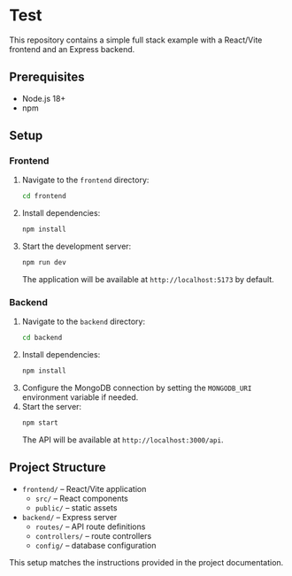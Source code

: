 # Test

This repository contains a simple full stack example with a React/Vite frontend and an Express backend.

## Prerequisites
- Node.js 18+
- npm

## Setup

### Frontend
1. Navigate to the `frontend` directory:
   ```bash
   cd frontend
   ```
2. Install dependencies:
   ```bash
   npm install
   ```
3. Start the development server:
   ```bash
   npm run dev
   ```
   The application will be available at `http://localhost:5173` by default.

### Backend
1. Navigate to the `backend` directory:
   ```bash
   cd backend
   ```
2. Install dependencies:
   ```bash
   npm install
   ```
3. Configure the MongoDB connection by setting the `MONGODB_URI` environment variable if needed.
4. Start the server:
   ```bash
   npm start
   ```
   The API will be available at `http://localhost:3000/api`.

## Project Structure
- `frontend/` – React/Vite application
  - `src/` – React components
  - `public/` – static assets
- `backend/` – Express server
  - `routes/` – API route definitions
  - `controllers/` – route controllers
  - `config/` – database configuration

This setup matches the instructions provided in the project documentation.
